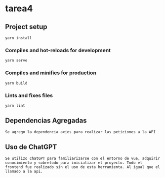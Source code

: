 # tarea4

## Project setup
```
yarn install
```

### Compiles and hot-reloads for development
```
yarn serve
```

### Compiles and minifies for production
```
yarn build
```

### Lints and fixes files
```
yarn lint
```

## Dependencias Agregadas
```
Se agrego la dependencia axios para realizar las peticiones a la API
```

## Uso de ChatGPT
```
Se utilizo chatGPT para familiarizarse con el entorno de vue, adquirir conocimiento y sobretodo para inicializar el proyecto. Todo el frontend fue realizado sin el uso de esta herramienta. Al igual que el llamado a la api.
```
